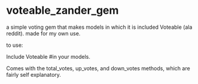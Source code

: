 # voteable_zander_gem
a simple voting gem that makes models in which it is included Voteable (ala reddit).  made for my own use.

to use:

Include Voteable #in your models.

Comes with the total_votes, up_votes, and down_votes methods, which are fairly self explanatory.
